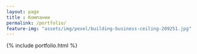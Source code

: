 ```yaml
--- 
layout: page
title : Компании
permalink: /portfolio/
feature-img: "assets/img/pexel/building-business-ceiling-209251.jpg"
---
```


{% include portfolio.html %}
